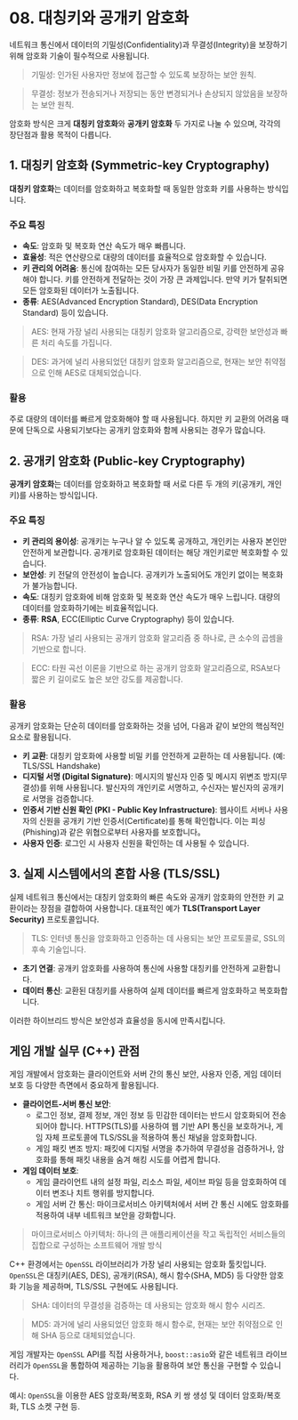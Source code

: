 # 08. 대칭키와 공개키 암호화

네트워크 통신에서 데이터의 기밀성(Confidentiality)과 무결성(Integrity)을 보장하기 위해 암호화 기술이 필수적으로 사용됩니다.
  > 기밀성: 인가된 사용자만 정보에 접근할 수 있도록 보장하는 보안 원칙.
  
  > 무결성: 정보가 전송되거나 저장되는 동안 변경되거나 손상되지 않았음을 보장하는 보안 원칙.

암호화 방식은 크게 **대칭키 암호화**와 **공개키 암호화** 두 가지로 나눌 수 있으며, 각각의 장단점과 활용 목적이 다릅니다.

## 1. 대칭키 암호화 (Symmetric-key Cryptography)

**대칭키 암호화**는 데이터를 암호화하고 복호화할 때 동일한 암호화 키를 사용하는 방식입니다.

### 주요 특징
-   **속도**: 암호화 및 복호화 연산 속도가 매우 빠릅니다.
-   **효율성**: 적은 연산량으로 대량의 데이터를 효율적으로 암호화할 수 있습니다.
-   **키 관리의 어려움**: 통신에 참여하는 모든 당사자가 동일한 비밀 키를 안전하게 공유해야 합니다. 키를 안전하게 전달하는 것이 가장 큰 과제입니다. 만약 키가 탈취되면 모든 암호화된 데이터가 노출됩니다.
-   **종류**: AES(Advanced Encryption Standard), DES(Data Encryption Standard) 등이 있습니다.
  > AES: 현재 가장 널리 사용되는 대칭키 암호화 알고리즘으로, 강력한 보안성과 빠른 처리 속도를 가집니다.

  > DES: 과거에 널리 사용되었던 대칭키 암호화 알고리즘으로, 현재는 보안 취약점으로 인해 AES로 대체되었습니다.

### 활용
주로 대량의 데이터를 빠르게 암호화해야 할 때 사용됩니다. 하지만 키 교환의 어려움 때문에 단독으로 사용되기보다는 공개키 암호화와 함께 사용되는 경우가 많습니다.

## 2. 공개키 암호화 (Public-key Cryptography)

**공개키 암호화**는 데이터를 암호화하고 복호화할 때 서로 다른 두 개의 키(공개키, 개인키)를 사용하는 방식입니다.

### 주요 특징
-   **키 관리의 용이성**: 공개키는 누구나 알 수 있도록 공개하고, 개인키는 사용자 본인만 안전하게 보관합니다. 공개키로 암호화된 데이터는 해당 개인키로만 복호화할 수 있습니다.
-   **보안성**: 키 전달의 안전성이 높습니다. 공개키가 노출되어도 개인키 없이는 복호화가 불가능합니다.
-   **속도**: 대칭키 암호화에 비해 암호화 및 복호화 연산 속도가 매우 느립니다. 대량의 데이터를 암호화하기에는 비효율적입니다.
-   **종류**: **RSA**, ECC(Elliptic Curve Cryptography) 등이 있습니다.
  > RSA: 가장 널리 사용되는 공개키 암호화 알고리즘 중 하나로, 큰 소수의 곱셈을 기반으로 합니다.

  > ECC: 타원 곡선 이론을 기반으로 하는 공개키 암호화 알고리즘으로, RSA보다 짧은 키 길이로도 높은 보안 강도를 제공합니다.

### 활용
공개키 암호화는 단순히 데이터를 암호화하는 것을 넘어, 다음과 같이 보안의 핵심적인 요소로 활용됩니다.
-   **키 교환**: 대칭키 암호화에 사용할 비밀 키를 안전하게 교환하는 데 사용됩니다. (예: TLS/SSL Handshake)
-   **디지털 서명 (Digital Signature)**: 메시지의 발신자 인증 및 메시지 위변조 방지(무결성)를 위해 사용됩니다. 발신자의 개인키로 서명하고, 수신자는 발신자의 공개키로 서명을 검증합니다.
-   **인증서 기반 신원 확인 (PKI - Public Key Infrastructure)**: 웹사이트 서버나 사용자의 신원을 공개키 기반 인증서(Certificate)를 통해 확인합니다. 이는 피싱(Phishing)과 같은 위협으로부터 사용자를 보호합니다。
-   **사용자 인증**: 로그인 시 사용자 신원을 확인하는 데 사용될 수 있습니다.

## 3. 실제 시스템에서의 혼합 사용 (TLS/SSL)

실제 네트워크 통신에서는 대칭키 암호화의 빠른 속도와 공개키 암호화의 안전한 키 교환이라는 장점을 결합하여 사용합니다. 대표적인 예가 **TLS(Transport Layer Security)** 프로토콜입니다.
  > TLS: 인터넷 통신을 암호화하고 인증하는 데 사용되는 보안 프로토콜로, SSL의 후속 기술입니다.

-   **초기 연결**: 공개키 암호화를 사용하여 통신에 사용할 대칭키를 안전하게 교환합니다.
-   **데이터 통신**: 교환된 대칭키를 사용하여 실제 데이터를 빠르게 암호화하고 복호화합니다.

이러한 하이브리드 방식은 보안성과 효율성을 동시에 만족시킵니다.

## 게임 개발 실무 (C++) 관점

게임 개발에서 암호화는 클라이언트와 서버 간의 통신 보안, 사용자 인증, 게임 데이터 보호 등 다양한 측면에서 중요하게 활용됩니다.

-   **클라이언트-서버 통신 보안**:
    -   로그인 정보, 결제 정보, 개인 정보 등 민감한 데이터는 반드시 암호화되어 전송되어야 합니다. HTTPS(TLS)를 사용하여 웹 기반 API 통신을 보호하거나, 게임 자체 프로토콜에 TLS/SSL을 적용하여 통신 채널을 암호화합니다.
    -   게임 패킷 변조 방지: 패킷에 디지털 서명을 추가하여 무결성을 검증하거나, 암호화를 통해 패킷 내용을 숨겨 해킹 시도를 어렵게 합니다.
-   **게임 데이터 보호**:
    -   게임 클라이언트 내의 설정 파일, 리소스 파일, 세이브 파일 등을 암호화하여 데이터 변조나 치트 행위를 방지합니다.
    -   게임 서버 간 통신: 마이크로서비스 아키텍처에서 서버 간 통신 시에도 암호화를 적용하여 내부 네트워크 보안을 강화합니다.
  > 마이크로서비스 아키텍처: 하나의 큰 애플리케이션을 작고 독립적인 서비스들의 집합으로 구성하는 소프트웨어 개발 방식

C++ 환경에서는 `OpenSSL` 라이브러리가 가장 널리 사용되는 암호화 툴킷입니다. `OpenSSL`은 대칭키(AES, DES), 공개키(RSA), 해시 함수(SHA, MD5) 등 다양한 암호화 기능을 제공하며, TLS/SSL 구현에도 사용됩니다.
  > SHA: 데이터의 무결성을 검증하는 데 사용되는 암호화 해시 함수 시리즈.

  > MD5: 과거에 널리 사용되었던 암호화 해시 함수로, 현재는 보안 취약점으로 인해 SHA 등으로 대체되었습니다.

게임 개발자는 `OpenSSL` API를 직접 사용하거나, `boost::asio`와 같은 네트워크 라이브러리가 `OpenSSL`을 통합하여 제공하는 기능을 활용하여 보안 통신을 구현할 수 있습니다.

예시: `OpenSSL`을 이용한 AES 암호화/복호화, RSA 키 쌍 생성 및 데이터 암호화/복호화, TLS 소켓 구현 등.